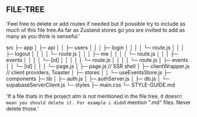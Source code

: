 ## FILE-TREE

'Feel free to delete or add routes if needed but if possible try to include as much of this file tree.As far as Zustand stores go you are invited to add as many as you think is senseful.'

src
├─ app
│ ├─ api
│ │ ├─ users
│ │ │ ├─ login
│ │ │ │ └─ route.js
│ │ │ ├─ logout
│ │ │ │ └─ route.js
│ │ │ ├─ me
│ │ │ │ └─ route.js
│ │ │ ├─ events
│ │ │ │ └─ [id]
│ │ │ │ │ └─ route.js
│ │ │ │ └─ route.js
│ ├─ events
│ │ └─ [id]
│ │ │ └─ page.js
│ ├─ page.js // SSR shell
│ ├─ clientWrapper.js // client providers, Toaster
│ ├─ stores
│ │ └─ useEventsStore.js
├─ components
├─ lib
│ ├─ auth.js
│ ├─ authServer.js
│ ├─ db.js
│ └─ supabaseServerClient.js
└─ styles
├─ main.css
└─ STYLE-GUIDE.md

'If a file thats in the project atm is not mentioned in the file tree, it doesn`t mean you should delete it. For example i didn`t mention ".md" files. Never delete those.'
